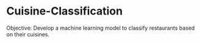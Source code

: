 # Cuisine-Classification
Objective: Develop a machine learning model to classify restaurants based on their cuisines.
